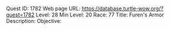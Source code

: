 Quest ID: 1782
Web page URL: https://database.turtle-wow.org/?quest=1782
Level: 28
Min Level: 20
Race: 77
Title: Furen's Armor
Description: 
Objective: 
